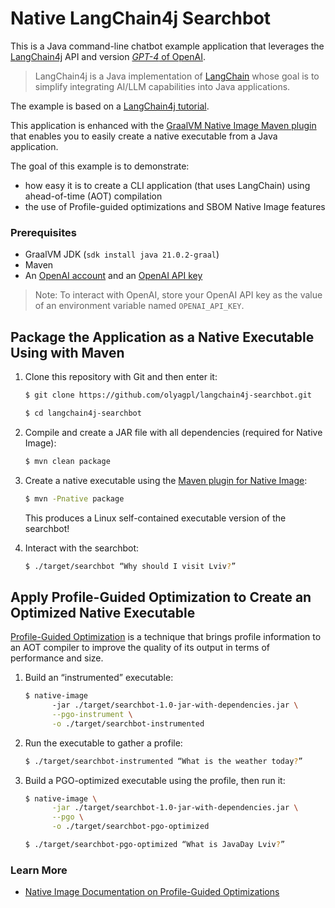 # Native LangChain4j Searchbot

This is a Java command-line chatbot example application that leverages the [LangChain4j](https://github.com/langchain4j) API and version [_GPT-4_ of OpenAI](https://openai.com/index/gpt-4/). 

> LangChain4j is a Java implementation of [LangChain](https://www.langchain.com/) whose goal is to simplify integrating AI/LLM capabilities into Java applications.

The example is based on a [LangChain4j tutorial](https://github.com/langchain4j/langchain4j-examples).
<!-- Which one? -->
This application is enhanced with the [GraalVM Native Image Maven plugin](https://graalvm.github.io/native-build-tools/latest/index.html) that enables you to easily create a native executable from a Java application.

The goal of this example is to demonstrate:
- how easy it is to create a CLI application (that uses LangChain) using ahead-of-time (AOT) compilation
- the use of Profile-guided optimizations and SBOM Native Image features

### Prerequisites
* GraalVM JDK (`sdk install java 21.0.2-graal`)
* Maven
* An [OpenAI account](https://platform.openai.com/signup) and an [OpenAI API key](https://platform.openai.com/account/api-keys)

> Note: To interact with OpenAI, store your OpenAI API key as the value of an environment variable named `OPENAI_API_KEY`.

## Package the Application as a Native Executable Using with Maven

1. Clone this repository with Git and then enter it:
    ```bash
    $ git clone https://github.com/olyagpl/langchain4j-searchbot.git
    ```
    ```bash
    $ cd langchain4j-searchbot
    ```

2. Compile and create a JAR file with all dependencies (required for Native Image):
    ```bash
    $ mvn clean package
    ```

3. Create a native executable using the [Maven plugin for Native Image](https://graalvm.github.io/native-build-tools/latest/maven-plugin.html): 
    ```bash
    $ mvn -Pnative package
    ``` 
    This produces a Linux self-contained executable version of the searchbot! 

    <!-- Does it? Surely it depends on the platform? -->

4. Interact with the searchbot: 
    ```bash
    $ ./target/searchbot “Why should I visit Lviv?”
    ```

## Apply Profile-Guided Optimization to Create an Optimized Native Executable

[Profile-Guided Optimization](https://www.graalvm.org/latest/reference-manual/native-image/optimizations-and-performance/PGO/) is a technique that brings profile information to an AOT compiler to improve the quality of its output in terms of performance and size.

1. Build an “instrumented” executable:
    ```bash
    $ native-image 
          -jar ./target/searchbot-1.0-jar-with-dependencies.jar \
          --pgo-instrument \
          -o ./target/searchbot-instrumented
    ```

2. Run the executable to gather a profile:
    ```bash
    $ ./target/searchbot-instrumented “What is the weather today?”
    ```
 
3. Build a PGO-optimized executable using the profile, then run it: 
    ```bash
    $ native-image \
          -jar ./target/searchbot-1.0-jar-with-dependencies.jar \
          --pgo \
          -o ./target/searchbot-pgo-optimized
    ```
    ```bash
    $ ./target/searchbot-pgo-optimized “What is JavaDay Lviv?”
    ```

### Learn More

- [Native Image Documentation on Profile-Guided Optimizations](https://www.graalvm.org/latest/reference-manual/native-image/optimizations-and-performance/PGO/)